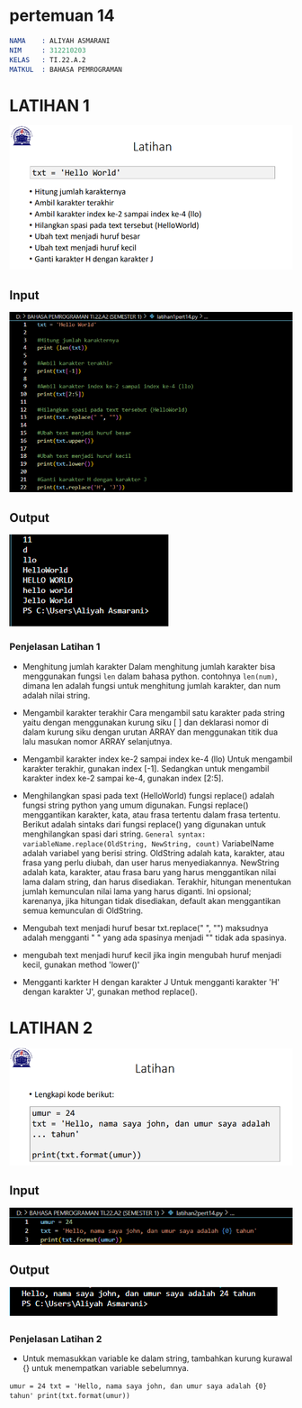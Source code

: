 # pertemuan 14 

```s
NAMA    : ALIYAH ASMARANI
NIM     : 312210203
KELAS   : TI.22.A.2
MATKUL  : BAHASA PEMROGRAMAN
```

# LATIHAN 1
![gambar1](gambar/r6.png)

## Input
![gambar2](gambar/r1.png)

## Output
![gambar3](gambar/r2.png)

### Penjelasan Latihan 1
- Menghitung jumlah karakter
    Dalam menghitung jumlah karakter bisa menggunakan fungsi `len` dalam bahasa python. 
    contohnya `len(num)`, dimana len adalah fungsi untuk menghitung jumlah karakter, dan num adalah nilai string.

- Mengambil karakter terakhir
    Cara mengambil satu karakter pada string yaitu dengan menggunakan kurung siku [ ] dan deklarasi nomor di dalam kurung siku dengan urutan ARRAY dan menggunakan titik dua lalu masukan nomor ARRAY selanjutnya.

- Mengambil karakter index ke-2 sampai index ke-4 (llo)
     Untuk mengambil karakter terakhir, gunakan index [-1]. Sedangkan untuk mengambil karakter index ke-2 sampai ke-4, gunakan index [2:5].

- Menghilangkan spasi pada text (HelloWorld)
    fungsi replace() adalah fungsi string python yang umum digunakan. Fungsi replace() menggantikan karakter, kata, atau frasa tertentu dalam frasa tertentu. Berikut adalah sintaks dari fungsi replace() yang digunakan untuk menghilangkan spasi dari string.
    `General syntax: variableName.replace(OldString, NewString, count)`
    VariabelName adalah variabel yang berisi string. OldString adalah kata, karakter, atau frasa yang perlu diubah, dan user harus menyediakannya. NewString adalah kata, karakter, atau frasa baru yang harus menggantikan nilai lama dalam string, dan harus disediakan. Terakhir, hitungan menentukan jumlah kemunculan nilai lama yang harus diganti. Ini opsional; karenanya, jika hitungan tidak disediakan, default akan menggantikan semua kemunculan di OldString.

- Mengubah text menjadi huruf besar
    txt.replace(" ", "") maksudnya adalah mengganti " " yang ada spasinya menjadi "" tidak ada spasinya.

- mengubah text menjadi huruf kecil
    jika ingin mengubah huruf menjadi kecil, gunakan method 'lower()'

- Mengganti karkter H dengan karakter J
    Untuk mengganti karakter 'H' dengan karakter 'J', gunakan method replace().

# LATIHAN 2
![gambar4](gambar/r5.png)

## Input  
![gambar5](gambar/r3.png)

## Output
![gambar6](gambar/r4.png)

### Penjelasan Latihan 2
-   Untuk memasukkan variable ke dalam string, tambahkan kurung kurawal {} untuk menempatkan variable sebelumnya.

``
umur = 24
txt = 'Hello, nama saya john, dan umur saya adalah {0} tahun'
print(txt.format(umur))
``
